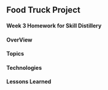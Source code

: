 ## Food Truck Project

#### Week 3 Homework for Skill Distillery

#### OverView

#### Topics

#### Technologies

#### Lessons Learned

